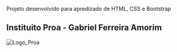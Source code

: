 Projeto desenvolvido para apredizado de HTML, CSS e Bootstrap

## Instituito Proa - Gabriel Ferreira Amorim

![Logo_Proa](https://www.proa.org.br/wp-content/themes/monsi/assets/img/logo-nova.svg)
